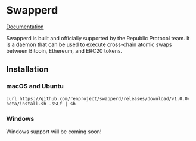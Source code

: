 # Swapperd

[Documentation](https://republicprotocol.github.io/swapperd)

Swapperd is built and officially supported by the Republic Protocol team. It is a daemon that can be used to execute cross-chain atomic swaps between Bitcoin, Ethereum, and ERC20 tokens.

## Installation

### macOS and Ubuntu

`curl https://github.com/renproject/swapperd/releases/download/v1.0.0-beta/install.sh -sSLf | sh`

### Windows

Windows support will be coming soon!

